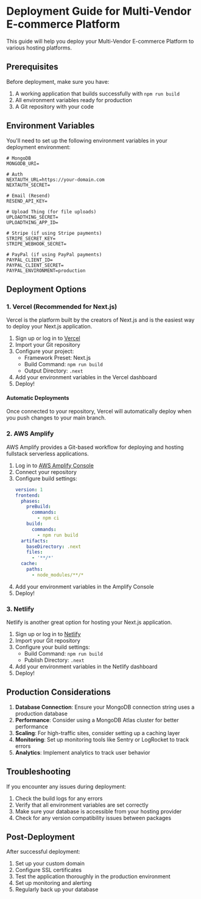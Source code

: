 # Deployment Guide for Multi-Vendor E-commerce Platform

This guide will help you deploy your Multi-Vendor E-commerce Platform to various hosting platforms.

## Prerequisites

Before deployment, make sure you have:

1. A working application that builds successfully with `npm run build`
2. All environment variables ready for production
3. A Git repository with your code

## Environment Variables

You'll need to set up the following environment variables in your deployment environment:

```
# MongoDB
MONGODB_URI=

# Auth
NEXTAUTH_URL=https://your-domain.com
NEXTAUTH_SECRET=

# Email (Resend)
RESEND_API_KEY=

# Upload Thing (for file uploads)
UPLOADTHING_SECRET=
UPLOADTHING_APP_ID=

# Stripe (if using Stripe payments)
STRIPE_SECRET_KEY=
STRIPE_WEBHOOK_SECRET=

# PayPal (if using PayPal payments)
PAYPAL_CLIENT_ID=
PAYPAL_CLIENT_SECRET=
PAYPAL_ENVIRONMENT=production
```

## Deployment Options

### 1. Vercel (Recommended for Next.js)

Vercel is the platform built by the creators of Next.js and is the easiest way to deploy your Next.js application.

1. Sign up or log in to [Vercel](https://vercel.com)
2. Import your Git repository
3. Configure your project:
   - Framework Preset: Next.js
   - Build Command: `npm run build`
   - Output Directory: `.next`
4. Add your environment variables in the Vercel dashboard
5. Deploy!

#### Automatic Deployments

Once connected to your repository, Vercel will automatically deploy when you push changes to your main branch.

### 2. AWS Amplify

AWS Amplify provides a Git-based workflow for deploying and hosting fullstack serverless applications.

1. Log in to [AWS Amplify Console](https://console.aws.amazon.com/amplify/home)
2. Connect your repository
3. Configure build settings:
   ```yaml
   version: 1
   frontend:
     phases:
       preBuild:
         commands:
           - npm ci
       build:
         commands:
           - npm run build
     artifacts:
       baseDirectory: .next
       files:
         - '**/*'
     cache:
       paths:
         - node_modules/**/*
   ```
4. Add your environment variables in the Amplify Console
5. Deploy!

### 3. Netlify

Netlify is another great option for hosting your Next.js application.

1. Sign up or log in to [Netlify](https://netlify.com)
2. Import your Git repository
3. Configure your build settings:
   - Build Command: `npm run build`
   - Publish Directory: `.next`
4. Add your environment variables in the Netlify dashboard
5. Deploy!

## Production Considerations

1. **Database Connection**: Ensure your MongoDB connection string uses a production database
2. **Performance**: Consider using a MongoDB Atlas cluster for better performance
3. **Scaling**: For high-traffic sites, consider setting up a caching layer
4. **Monitoring**: Set up monitoring tools like Sentry or LogRocket to track errors
5. **Analytics**: Implement analytics to track user behavior

## Troubleshooting

If you encounter any issues during deployment:

1. Check the build logs for any errors
2. Verify that all environment variables are set correctly
3. Make sure your database is accessible from your hosting provider
4. Check for any version compatibility issues between packages

## Post-Deployment

After successful deployment:

1. Set up your custom domain
2. Configure SSL certificates
3. Test the application thoroughly in the production environment
4. Set up monitoring and alerting
5. Regularly back up your database 